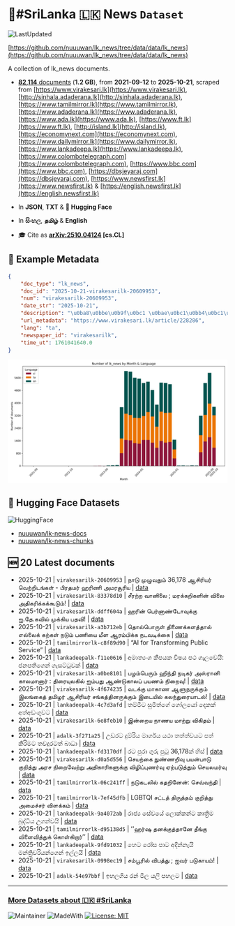 # 📄#SriLanka 🇱🇰 News `Dataset`

![LastUpdated](https://img.shields.io/badge/last_updated-2025--10--21_15:46:50-green)

[https://github.com/nuuuwan/lk_news/tree/data/data/lk_news](https://github.com/nuuuwan/lk_news/tree/data/data/lk_news)

A collection of lk_news documents.

- [**82,114** documents](https://github.com/nuuuwan/lk_news/tree/data/data/lk_news) (**1.2 GB**), from **2021-09-12** to **2025-10-21**, scraped from [https://www.virakesari.lk](https://www.virakesari.lk), [http://sinhala.adaderana.lk](http://sinhala.adaderana.lk), [https://www.tamilmirror.lk](https://www.tamilmirror.lk), [https://www.adaderana.lk](https://www.adaderana.lk), [https://www.ada.lk](https://www.ada.lk), [https://www.ft.lk](https://www.ft.lk), [http://island.lk](http://island.lk), [https://economynext.com](https://economynext.com), [https://www.dailymirror.lk](https://www.dailymirror.lk), [https://www.lankadeepa.lk](https://www.lankadeepa.lk), [https://www.colombotelegraph.com](https://www.colombotelegraph.com), [https://www.bbc.com](https://www.bbc.com), [https://dbsjeyaraj.com](https://dbsjeyaraj.com), [https://www.newsfirst.lk](https://www.newsfirst.lk) & [https://english.newsfirst.lk](https://english.newsfirst.lk)

- In **JSON**, **TXT** & **🤗 Hugging Face**

- In **සිංහල**, **தமிழ்** & **English**

- 🎓 Cite as **[arXiv:2510.04124](https://arxiv.org/abs/2510.04124) [cs.CL]**

## 📝 Example Metadata

```json
{
    "doc_type": "lk_news",
    "doc_id": "2025-10-21-virakesarilk-20609953",
    "num": "virakesarilk-20609953",
    "date_str": "2025-10-21",
    "description": "\u0ba8\u0bbe\u0b9f\u0bc1 \u0bae\u0bc1\u0bb4\u0bc1\u0bb5\u0ba4\u0bc1\u0bae\u0bcd 36,178 \u0b86\u0b9a\u0bbf\u0bb0\u0bbf\u0baf\u0bb0\u0bcd \u0bb5\u0bc6\u0bb1\u0bcd\u0bb1\u0bbf\u0b9f\u0b99\u0bcd\u0b95\u0bb3\u0bcd -  \u0baa\u0bbf\u0bb0\u0ba4\u0bae\u0bb0\u0bcd \u0bb9\u0bb0\u0bbf\u0ba3\u0bbf \u0b85\u0bae\u0bb0\u0b9a\u0bc2\u0bb0\u0bbf\u0baf",
    "url_metadata": "https://www.virakesari.lk/article/228286",
    "lang": "ta",
    "newspaper_id": "virakesarilk",
    "time_ut": 1761041640.0
}
```

![Chart](https://raw.githubusercontent.com/nuuuwan/lk_news/refs/heads/data/data/lk_news/docs_by_month_and_lang.png)

## 🤗 Hugging Face Datasets

![HuggingFace](https://img.shields.io/badge/-HuggingFace-FDEE21?style=for-the-badge&logo=HuggingFace)

- [nuuuwan/lk-news-docs](https://huggingface.co/datasets/nuuuwan/lk-news-docs)
- [nuuuwan/lk-news-chunks](https://huggingface.co/datasets/nuuuwan/lk-news-chunks)

## 🆕 20 Latest documents

- 2025-10-21 | `virakesarilk-20609953` | நாடு முழுவதும் 36,178 ஆசிரியர் வெற்றிடங்கள் -  பிரதமர் ஹரிணி அமரசூரிய | [data](https://github.com/nuuuwan/lk_news/tree/data/data/lk_news/2020s/2025/2025-10-21-virakesarilk-20609953)
- 2025-10-21 | `virakesarilk-83378d10` | சீரற்ற வானிலை ;  மரக்கறிகளின் விலை அதிகரிக்கக்கூடும்! | [data](https://github.com/nuuuwan/lk_news/tree/data/data/lk_news/2020s/2025/2025-10-21-virakesarilk-83378d10)
- 2025-10-21 | `virakesarilk-ddff604a` | ஹரின் பெர்னாண்டோவுக்கு ஐ.தே.கவில் முக்கிய பதவி! | [data](https://github.com/nuuuwan/lk_news/tree/data/data/lk_news/2020s/2025/2025-10-21-virakesarilk-ddff604a)
- 2025-10-21 | `virakesarilk-a3b712eb` | தொல்பொருள் திணைக்களத்தால் எல்லைக் கற்கள் நடும் பணியை மீள ஆரம்பிக்க நடவடிக்கை | [data](https://github.com/nuuuwan/lk_news/tree/data/data/lk_news/2020s/2025/2025-10-21-virakesarilk-a3b712eb)
- 2025-10-21 | `tamilmirrorlk-c8f89d90` | “AI for Transforming Public Service” | [data](https://github.com/nuuuwan/lk_news/tree/data/data/lk_news/2020s/2025/2025-10-21-tamilmirrorlk-c8f89d90)
- 2025-10-21 | `lankadeepalk-f11e0616` | අමාත්‍යංශ කීපයක විෂය පථ ගැලවෙයි: ජනපතිගෙන් ගැසට්ටුවක් | [data](https://github.com/nuuuwan/lk_news/tree/data/data/lk_news/2020s/2025/2025-10-21-lankadeepalk-f11e0616)
- 2025-10-21 | `virakesarilk-a0be8101` | பழம்பெரும் ஹிந்தி நடிகர் அஸ்ரானி காலமானார் : திரையுலகில் ஐம்பது ஆண்டுகாலப் பயணம் நிறைவு! | [data](https://github.com/nuuuwan/lk_news/tree/data/data/lk_news/2020s/2025/2025-10-21-virakesarilk-a0be8101)
- 2025-10-21 | `virakesarilk-4f674235` | வடக்கு மாகாண ஆளுநருக்கும் இலங்கைத் தமிழர் ஆசிரியர் சங்கத்தினருக்கும் இடையில் கலந்துரையாடல்! | [data](https://github.com/nuuuwan/lk_news/tree/data/data/lk_news/2020s/2025/2025-10-21-virakesarilk-4f674235)
- 2025-10-21 | `lankadeepalk-4c7d3afd` | තම්මිට සුමිත්ගේ ගෝලයෝ දෙකක් අත්අඩංගුවට | [data](https://github.com/nuuuwan/lk_news/tree/data/data/lk_news/2020s/2025/2025-10-21-lankadeepalk-4c7d3afd)
- 2025-10-21 | `virakesarilk-6e8feb10` | இன்றைய நாணய மாற்று விகிதம் | [data](https://github.com/nuuuwan/lk_news/tree/data/data/lk_news/2020s/2025/2025-10-21-virakesarilk-6e8feb10)
- 2025-10-21 | `adalk-3f271a25` | උඩරට දුම්රිය මාර්ගය යථා තත්ත්වයට පත් කිරිමට තවදුරටත් බාධා | [data](https://github.com/nuuuwan/lk_news/tree/data/data/lk_news/2020s/2025/2025-10-21-adalk-3f271a25)
- 2025-10-21 | `lankadeepalk-fd3170df` | රට පුරා ගුරු පුටු 36,178ක් හිස් | [data](https://github.com/nuuuwan/lk_news/tree/data/data/lk_news/2020s/2025/2025-10-21-lankadeepalk-fd3170df)
- 2025-10-21 | `virakesarilk-d0a5d556` | செயற்கை நுண்ணறிவு பயன்பாடு குறித்து அரச நிறைவேற்று அதிகாரிகளுக்கு விழிப்புணர்வு ஏற்படுத்தும் செயலமர்வு | [data](https://github.com/nuuuwan/lk_news/tree/data/data/lk_news/2020s/2025/2025-10-21-virakesarilk-d0a5d556)
- 2025-10-21 | `tamilmirrorlk-06c241ff` | நடுகடலில் கதறினேன்: செவ்வந்தி | [data](https://github.com/nuuuwan/lk_news/tree/data/data/lk_news/2020s/2025/2025-10-21-tamilmirrorlk-06c241ff)
- 2025-10-21 | `tamilmirrorlk-7ef45dfb` | LGBTQI சட்டத் திருத்தம் குறித்து அமைச்சர் விளக்கம் | [data](https://github.com/nuuuwan/lk_news/tree/data/data/lk_news/2020s/2025/2025-10-21-tamilmirrorlk-7ef45dfb)
- 2025-10-21 | `lankadeepalk-9a4072ab` | රාජ්‍ය සේවයේ ලොක්කන්ට කෘත්‍රිම  බුද්ධිය උගන්වයි | [data](https://github.com/nuuuwan/lk_news/tree/data/data/lk_news/2020s/2025/2025-10-21-lankadeepalk-9a4072ab)
- 2025-10-21 | `tamilmirrorlk-d95138d5` | ’’ஹர்ஷ தனக்குத்தானே தீங்கு விளைவித்துக் கொள்கிறார்’’ | [data](https://github.com/nuuuwan/lk_news/tree/data/data/lk_news/2020s/2025/2025-10-21-tamilmirrorlk-d95138d5)
- 2025-10-21 | `lankadeepalk-9fd91032` | හෙට රෝස පාට අදින්නැයි මන්ත්‍රිවරියන්ගෙන් ඉල්ලයි | [data](https://github.com/nuuuwan/lk_news/tree/data/data/lk_news/2020s/2025/2025-10-21-lankadeepalk-9fd91032)
- 2025-10-21 | `virakesarilk-0998ec19` | சம்பூரில் விபத்து ; ஐவர் படுகாயம்! | [data](https://github.com/nuuuwan/lk_news/tree/data/data/lk_news/2020s/2025/2025-10-21-virakesarilk-0998ec19)
- 2025-10-21 | `adalk-54e97bbf` | ඉහලගිය රන් මිල යලි පහලට | [data](https://github.com/nuuuwan/lk_news/tree/data/data/lk_news/2020s/2025/2025-10-21-adalk-54e97bbf)

---

### [More Datasets about 🇱🇰 #SriLanka](https://github.com/nuuuwan/lk_datasets)

![Maintainer](https://img.shields.io/badge/maintainer-nuuuwan-red)
![MadeWith](https://img.shields.io/badge/made_with-python-blue)
[![License: MIT](https://img.shields.io/badge/License-MIT-yellow.svg)](https://opensource.org/licenses/MIT)
